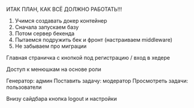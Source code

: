 ИТАК ПЛАН, КАК ВСЁ ДОЛЖНО РАБОТАТЬ!!!

1. Учимся создавать докер контейнер
2. Сначала запускаем базу
3. Потом сервер бекенда
4. Пытаемся подружить бек и фронт (настраиваем middleware)
5. Не забываем про миграции

Главная страничка с кнопкой под регистрацию / вход в хедере

Доступ к менюшкам на основе роли

Генератор: админ
Поставить задачу: модератор
Просмотреть задачи: пользователи

Внизу сайдбара кнопка logout и настройки